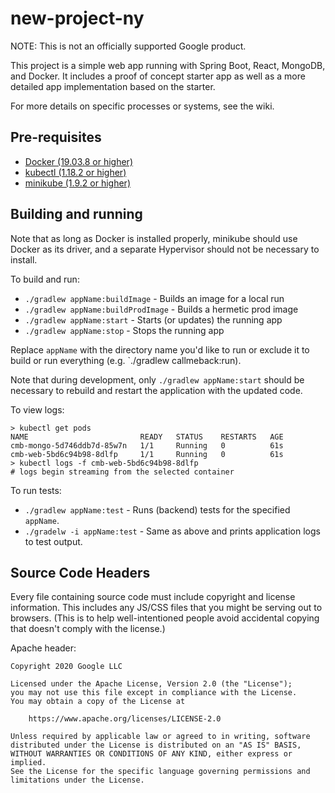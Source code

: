 # new-project-ny

NOTE: This is not an officially supported Google product.

This project is a simple web app running with Spring Boot, React, MongoDB,
and Docker. It includes a proof of concept starter app as well as a more
detailed app implementation based on the starter.

For more details on specific processes or systems, see the wiki.

## Pre-requisites

* [Docker (19.03.8 or higher)](https://docs.docker.com/get-started/#download-and-install-docker-desktop)
* [kubectl (1.18.2 or
  higher)](https://kubernetes.io/docs/tasks/tools/install-kubectl)
* [minikube (1.9.2 or
  higher)](https://kubernetes.io/docs/tasks/tools/install-minikube/)

## Building and running

Note that as long as Docker is installed properly, minikube should use
Docker as its driver, and a separate Hypervisor should not be necessary to
install.

To build and run:

* `./gradlew appName:buildImage` - Builds an image for a local run
* `./gradlew appName:buildProdImage` - Builds a hermetic prod image
* `./gradlew appName:start` - Starts (or updates) the running app
* `./gradlew appName:stop` - Stops the running app

Replace `appName` with the directory name you'd like to run or exclude it to
build or run everything (e.g. `./gradlew callmeback:run).

Note that during development, only `./gradlew appName:start` should be necessary
to rebuild and restart the application with the updated code.

To view logs:

```
> kubectl get pods
NAME                         READY   STATUS    RESTARTS   AGE
cmb-mongo-5d746ddb7d-85w7n   1/1     Running   0          61s
cmb-web-5bd6c94b98-8dlfp     1/1     Running   0          61s
> kubectl logs -f cmb-web-5bd6c94b98-8dlfp
# logs begin streaming from the selected container
```

To run tests:

* `./gradlew appName:test` - Runs (backend) tests for the specified `appName`.
* `./gradelw -i appName:test` - Same as above and prints application logs to test output.

## Source Code Headers

Every file containing source code must include copyright and license
information. This includes any JS/CSS files that you might be serving out to
browsers. (This is to help well-intentioned people avoid accidental copying that
doesn't comply with the license.)

Apache header:

    Copyright 2020 Google LLC

    Licensed under the Apache License, Version 2.0 (the "License");
    you may not use this file except in compliance with the License.
    You may obtain a copy of the License at

        https://www.apache.org/licenses/LICENSE-2.0

    Unless required by applicable law or agreed to in writing, software
    distributed under the License is distributed on an "AS IS" BASIS,
    WITHOUT WARRANTIES OR CONDITIONS OF ANY KIND, either express or implied.
    See the License for the specific language governing permissions and
    limitations under the License.
